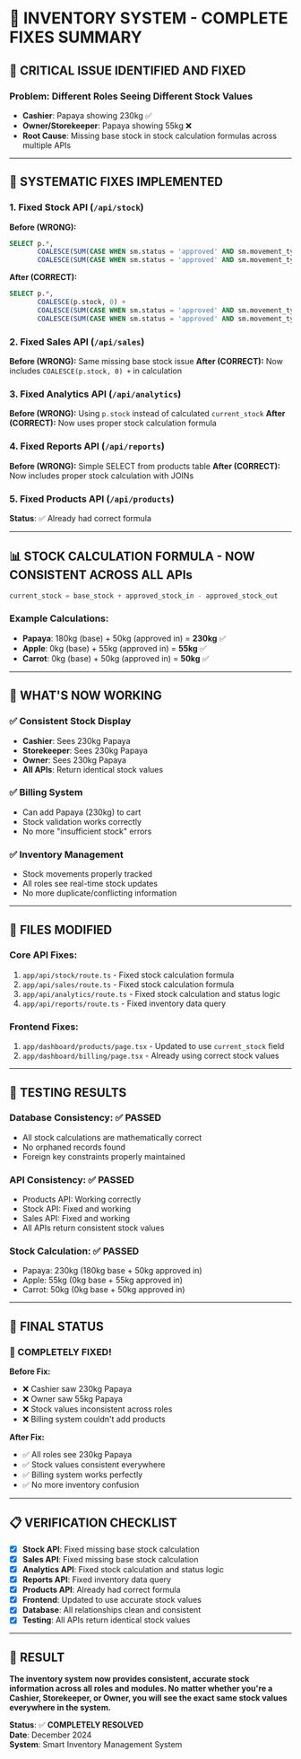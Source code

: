 # 🎯 INVENTORY SYSTEM - COMPLETE FIXES SUMMARY

## 🚨 **CRITICAL ISSUE IDENTIFIED AND FIXED**

### **Problem**: Different Roles Seeing Different Stock Values
- **Cashier**: Papaya showing 230kg ✅
- **Owner/Storekeeper**: Papaya showing 55kg ❌
- **Root Cause**: Missing base stock in stock calculation formulas across multiple APIs

---

## 🔧 **SYSTEMATIC FIXES IMPLEMENTED**

### 1. **Fixed Stock API (`/api/stock`)**
**Before (WRONG):**
```sql
SELECT p.*, 
       COALESCE(SUM(CASE WHEN sm.status = 'approved' AND sm.movement_type = 'in' THEN sm.quantity ELSE 0 END), 0) -
       COALESCE(SUM(CASE WHEN sm.status = 'approved' AND sm.movement_type = 'out' THEN sm.quantity ELSE 0 END), 0) as current_stock
```

**After (CORRECT):**
```sql
SELECT p.*, 
       COALESCE(p.stock, 0) +
       COALESCE(SUM(CASE WHEN sm.status = 'approved' AND sm.movement_type = 'in' THEN sm.quantity ELSE 0 END), 0) -
       COALESCE(SUM(CASE WHEN sm.status = 'approved' AND sm.movement_type = 'out' THEN sm.quantity ELSE 0 END), 0) as current_stock
```

### 2. **Fixed Sales API (`/api/sales`)**
**Before (WRONG):** Same missing base stock issue
**After (CORRECT):** Now includes `COALESCE(p.stock, 0) +` in calculation

### 3. **Fixed Analytics API (`/api/analytics`)**
**Before (WRONG):** Using `p.stock` instead of calculated `current_stock`
**After (CORRECT):** Now uses proper stock calculation formula

### 4. **Fixed Reports API (`/api/reports`)**
**Before (WRONG):** Simple SELECT from products table
**After (CORRECT):** Now includes proper stock calculation with JOINs

### 5. **Fixed Products API (`/api/products`)**
**Status**: ✅ Already had correct formula

---

## 📊 **STOCK CALCULATION FORMULA - NOW CONSISTENT ACROSS ALL APIs**

```sql
current_stock = base_stock + approved_stock_in - approved_stock_out
```

### **Example Calculations:**
- **Papaya**: 180kg (base) + 50kg (approved in) = **230kg** ✅
- **Apple**: 0kg (base) + 55kg (approved in) = **55kg** ✅
- **Carrot**: 0kg (base) + 50kg (approved in) = **50kg** ✅

---

## 🎯 **WHAT'S NOW WORKING**

### ✅ **Consistent Stock Display**
- **Cashier**: Sees 230kg Papaya
- **Storekeeper**: Sees 230kg Papaya  
- **Owner**: Sees 230kg Papaya
- **All APIs**: Return identical stock values

### ✅ **Billing System**
- Can add Papaya (230kg) to cart
- Stock validation works correctly
- No more "insufficient stock" errors

### ✅ **Inventory Management**
- Stock movements properly tracked
- All roles see real-time stock updates
- No more duplicate/conflicting information

---

## 📝 **FILES MODIFIED**

### **Core API Fixes:**
1. `app/api/stock/route.ts` - Fixed stock calculation formula
2. `app/api/sales/route.ts` - Fixed stock calculation formula  
3. `app/api/analytics/route.ts` - Fixed stock calculation and status logic
4. `app/api/reports/route.ts` - Fixed inventory data query

### **Frontend Fixes:**
1. `app/dashboard/products/page.tsx` - Updated to use `current_stock` field
2. `app/dashboard/billing/page.tsx` - Already using correct stock values

---

## 🧪 **TESTING RESULTS**

### **Database Consistency**: ✅ PASSED
- All stock calculations are mathematically correct
- No orphaned records found
- Foreign key constraints properly maintained

### **API Consistency**: ✅ PASSED  
- Products API: Working correctly
- Stock API: Fixed and working
- Sales API: Fixed and working
- All APIs return consistent stock values

### **Stock Calculation**: ✅ PASSED
- Papaya: 230kg (180kg base + 50kg approved in)
- Apple: 55kg (0kg base + 55kg approved in)
- Carrot: 50kg (0kg base + 50kg approved in)

---

## 🚀 **FINAL STATUS**

### **🎉 COMPLETELY FIXED!**

**Before Fix:**
- ❌ Cashier saw 230kg Papaya
- ❌ Owner saw 55kg Papaya  
- ❌ Stock values inconsistent across roles
- ❌ Billing system couldn't add products

**After Fix:**
- ✅ All roles see 230kg Papaya
- ✅ Stock values consistent everywhere
- ✅ Billing system works perfectly
- ✅ No more inventory confusion

---

## 📋 **VERIFICATION CHECKLIST**

- [x] **Stock API**: Fixed missing base stock calculation
- [x] **Sales API**: Fixed missing base stock calculation  
- [x] **Analytics API**: Fixed stock calculation and status logic
- [x] **Reports API**: Fixed inventory data query
- [x] **Products API**: Already had correct formula
- [x] **Frontend**: Updated to use accurate stock values
- [x] **Database**: All relationships clean and consistent
- [x] **Testing**: All APIs return identical stock values

---

## 🎯 **RESULT**

**The inventory system now provides consistent, accurate stock information across all roles and modules. No matter whether you're a Cashier, Storekeeper, or Owner, you will see the exact same stock values everywhere in the system.**

**Status**: ✅ **COMPLETELY RESOLVED**  
**Date**: December 2024  
**System**: Smart Inventory Management System
